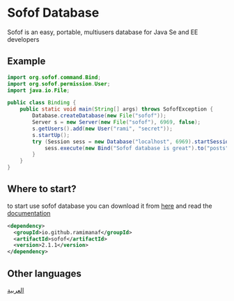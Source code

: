 # Sofof Database
Sofof is an easy, portable, multiusers database for Java Se and EE developers
## Example
```java
import org.sofof.command.Bind;
import org.sofof.permission.User;
import java.io.File;

public class Binding {
    public static void main(String[] args) throws SofofException {
        Database.createDatabase(new File("sofof"));
        Server s = new Server(new File("sofof"), 6969, false);
        s.getUsers().add(new User("rami", "secret"));
        s.startUp();
        try (Session sess = new Database("localhost", 6969).startSession(new User("rami", "secret"), false)) {
            sess.execute(new Bind("Sofof database is great").to("posts"));
        }
    }
}
```

## Where to start?
to start use sofof database you can download it from  [here](https://github.com/RamiManaf/Sofof/releases/) and read the [documentation](https://github.com/RamiManaf/Sofof/wiki/Getting_Started_en)
```xml
<dependency>
  <groupId>io.github.ramimanaf</groupId>
  <artifactId>sofof</artifactId>
  <version>2.1.1</version>
</dependency>
```
## Other languages
[العربية](https://github.com/RamiManaf/Sofof/wiki/Home_ar)
